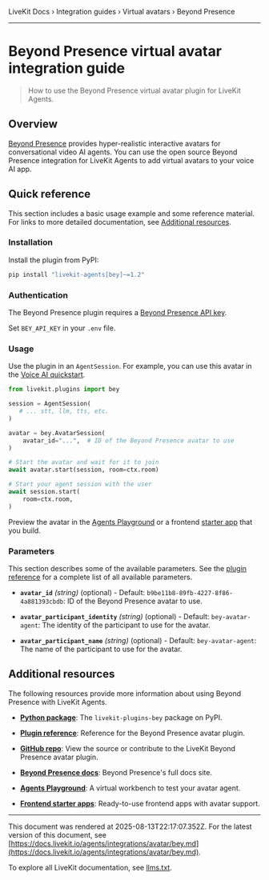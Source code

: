 LiveKit Docs › Integration guides › Virtual avatars › Beyond Presence

---

# Beyond Presence virtual avatar integration guide

> How to use the Beyond Presence virtual avatar plugin for LiveKit Agents.

## Overview

[Beyond Presence](https://www.beyondpresence.ai/) provides hyper-realistic interactive avatars for conversational video AI agents. You can use the open source Beyond Presence integration for LiveKit Agents to add virtual avatars to your voice AI app.

## Quick reference

This section includes a basic usage example and some reference material. For links to more detailed documentation, see [Additional resources](#additional-resources).

### Installation

Install the plugin from PyPI:

```bash
pip install "livekit-agents[bey]~=1.2"

```

### Authentication

The Beyond Presence plugin requires a [Beyond Presence API key](https://docs.bey.dev/api-key).

Set `BEY_API_KEY` in your `.env` file.

### Usage

Use the plugin in an `AgentSession`. For example, you can use this avatar in the [Voice AI quickstart](https://docs.livekit.io/agents/start/voice-ai.md).

```python
from livekit.plugins import bey

session = AgentSession(
   # ... stt, llm, tts, etc.
)

avatar = bey.AvatarSession(
    avatar_id="...",  # ID of the Beyond Presence avatar to use
)

# Start the avatar and wait for it to join
await avatar.start(session, room=ctx.room)

# Start your agent session with the user
await session.start(
    room=ctx.room,
)

```

Preview the avatar in the [Agents Playground](https://docs.livekit.io/agents/start/playground.md) or a frontend [starter app](https://docs.livekit.io/agents/start/frontend.md#starter-apps) that you build.

### Parameters

This section describes some of the available parameters. See the [plugin reference](https://docs.livekit.io/reference/python/v1/livekit/plugins/bey/index.html.md#livekit.plugins.bey.AvatarSession) for a complete list of all available parameters.

- **`avatar_id`** _(string)_ (optional) - Default: `b9be11b8-89fb-4227-8f86-4a881393cbdb`: ID of the Beyond Presence avatar to use.

- **`avatar_participant_identity`** _(string)_ (optional) - Default: `bey-avatar-agent`: The identity of the participant to use for the avatar.

- **`avatar_participant_name`** _(string)_ (optional) - Default: `bey-avatar-agent`: The name of the participant to use for the avatar.

## Additional resources

The following resources provide more information about using Beyond Presence with LiveKit Agents.

- **[Python package](https://pypi.org/project/livekit-plugins-bey/)**: The `livekit-plugins-bey` package on PyPI.

- **[Plugin reference](https://docs.livekit.io/reference/python/v1/livekit/plugins/bey/index.html.md#livekit.plugins.bey.AvatarSession)**: Reference for the Beyond Presence avatar plugin.

- **[GitHub repo](https://github.com/livekit/agents/tree/main/livekit-plugins/livekit-plugins-bey)**: View the source or contribute to the LiveKit Beyond Presence avatar plugin.

- **[Beyond Presence docs](https://docs.bey.dev/docs)**: Beyond Presence's full docs site.

- **[Agents Playground](https://docs.livekit.io/agents/start/playground.md)**: A virtual workbench to test your avatar agent.

- **[Frontend starter apps](https://docs.livekit.io/agents/start/frontend.md#starter-apps)**: Ready-to-use frontend apps with avatar support.

---

This document was rendered at 2025-08-13T22:17:07.352Z.
For the latest version of this document, see [https://docs.livekit.io/agents/integrations/avatar/bey.md](https://docs.livekit.io/agents/integrations/avatar/bey.md).

To explore all LiveKit documentation, see [llms.txt](https://docs.livekit.io/llms.txt).